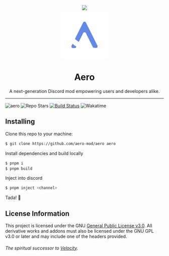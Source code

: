 <div align="center">
    <a href="https://discord.gg/5DbMYB34Fz">
        <img src="https://img.shields.io/badge/Join_the_Discord-blue?style=for-the-badge&color=%235965F2" />
    </a>
</div>

<div align="center">
    <img src="./assets/Transparent.png" width="150px" height="150px" alt="Aero Logo" />
    <h1>Aero</h1>
    A next-generation Discord mod empowering users and developers alike.
</div>

---
![aero](https://img.shields.io/badge/-aero-blue?style=flat-square&color=%236B87DE)
![Repo Stars](https://img.shields.io/github/stars/aero-mod/aero?style=flat-square&color=%236B87DE)
[![Build Status](https://img.shields.io/github/actions/workflow/status/aero-mod/aero/build.yml?style=flat-square&color=%236B87DE)](https://github.com/aero-mod/aero/releases/tag/development)
![Wakatime](https://wakatime.com/badge/user/00c7afe5-77ae-4122-9969-8fa677814618/project/4a921a8c-f97e-4fe3-9804-9b18ed5c3c4a.svg?style=flat-square)

## Installing

Clone this repo to your machine:
```bash
$ git clone https://github.com/aero-mod/aero aero
```

Install dependencies and build locally
```bash
$ pnpm i
$ pnpm build
```

Inject into discord
```bash
$ pnpm inject <channel>
```

Tada! 🎉

## License Information

This project is licensed under the GNU [General Public License v3.0](https://www.gnu.org/licenses/). All derivative works and addons must also be licensed under the GNU GPL v3.0 or later and may include one of the headers provided.


###### The spiritual successor to [Velocity](https://github.com/Velocity-Discord/Velocity).
